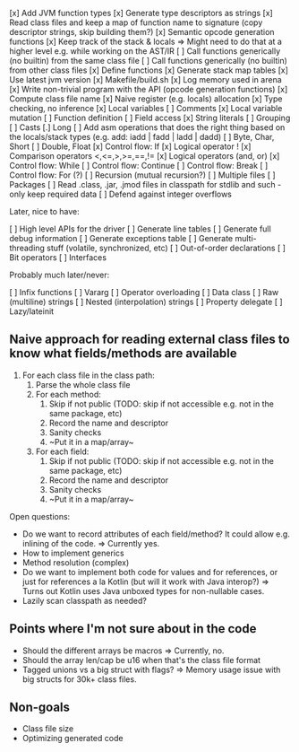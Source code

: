[x] Add JVM function types
[x] Generate type descriptors as strings
[x] Read class files and keep a map of function name to signature (copy descriptor strings, skip building them?)
[x] Semantic opcode generation functions
[x] Keep track of the stack & locals => Might need to do that at a higher level e.g. while working on the AST/IR
[ ] Call functions generically (no builtin) from the same class file
[ ] Call functions generically (no builtin) from other class files
[x] Define functions
[x] Generate stack map tables
[x] Use latest jvm version
[x] Makefile/build.sh
[x] Log memory used in arena
[x] Write non-trivial program with the API (opcode generation functions)
[x] Compute class file name
[x] Naive register (e.g. locals) allocation
[x] Type checking, no inference
[x] Local variables
[ ] Comments
[x] Local variable mutation
[ ] Function definition
[ ] Field access
[x] String literals
[ ] Grouping
[ ] Casts
[.] Long
[ ] Add asm operations that does the right thing based on the locals/stack types (e.g. add: iadd | fadd | ladd | dadd)
[ ] Byte, Char, Short
[ ] Double, Float
[x] Control flow: If
[x] Logical operator !
[x] Comparison operators <,<=,>,>=,==,!=
[x] Logical operators (and, or)
[x] Control flow: While
[ ] Control flow: Continue
[ ] Control flow: Break
[ ] Control flow: For (?)
[ ] Recursion (mutual recursion?)
[ ] Multiple files
[ ] Packages
[ ] Read .class, .jar, .jmod files in classpath for stdlib and such - only keep required data
[ ] Defend against integer overflows

Later, nice to have:

[ ] High level APIs for the driver
[ ] Generate line tables
[ ] Generate full debug information
[ ] Generate exceptions table
[ ] Generate multi-threading stuff (volatile, synchronized, etc)
[ ] Out-of-order declarations
[ ] Bit operators
[ ] Interfaces

Probably much later/never:

[ ] Infix functions
[ ] Vararg
[ ] Operator overloading
[ ] Data class
[ ] Raw (multiline) strings
[ ] Nested (interpolation) strings 
[ ] Property delegate
[ ] Lazy/lateinit

## Naive approach for reading external class files to know what fields/methods are available

1. For each class file in the class path:
    1. Parse the whole class file
    2. For each method:
        1. Skip if not public (TODO: skip if not accessible e.g. not in the same package, etc)
        2. Record the name and descriptor
        3. Sanity checks
        4. ~Put it in a map/array~
    2. For each field:
        1. Skip if not public (TODO: skip if not accessible e.g. not in the same package, etc)
        2. Record the name and descriptor
        3. Sanity checks
        4. ~Put it in a map/array~

Open questions:

- Do we want to record attributes of each field/method? It could allow e.g. inlining of the code. => Currently yes.
- How to implement generics
- Method resolution (complex)
- Do we want to implement both code for values and for references, or just for references a la Kotlin (but will it work with Java interop?) => Turns out Kotlin uses Java unboxed types for non-nullable cases.
- Lazily scan classpath as needed?


## Points where I'm not sure  about in the code

- Should the different arrays be macros => Currently, no.
- Should the array len/cap be u16 when that's the class file format
- Tagged unions vs a big struct with flags? => Memory usage issue with big structs for 30k+ class files.

## Non-goals

- Class file size
- Optimizing generated code

